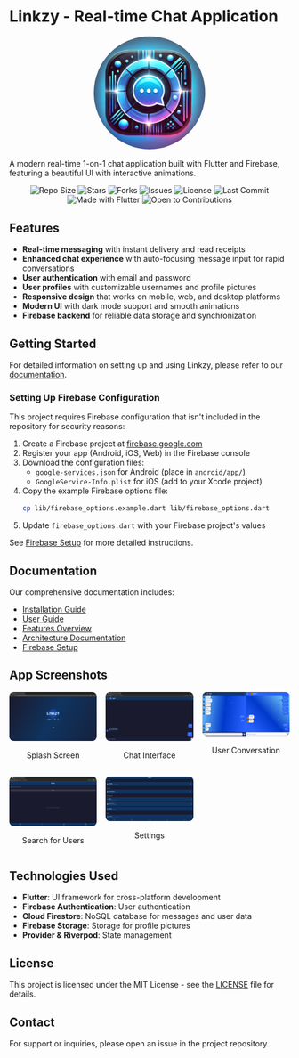 # Linkzy - Real-time Chat Application

<p align="center">
  <img src="assets/images/linkzy_icon.png" width="200" alt="Linkzy Logo" style="border-radius: 50%;">
</p>

A modern real-time 1-on-1 chat application built with Flutter and Firebase, featuring a beautiful UI with interactive animations.

<div align="center">

<!-- ✨ Paste badges below this line ✨ -->
![Repo Size](https://img.shields.io/github/repo-size/abhishek-maurya576/linkzy)
![Stars](https://img.shields.io/github/stars/abhishek-maurya576/linkzy?style=social)
![Forks](https://img.shields.io/github/forks/abhishek-maurya576/linkzy?style=social)
![Issues](https://img.shields.io/github/issues/abhishek-maurya576/linkzy)
![License](https://img.shields.io/github/license/abhishek-maurya576/linkzy)
![Last Commit](https://img.shields.io/github/last-commit/abhishek-maurya576/linkzy)
![Made with Flutter](https://img.shields.io/badge/Made%20with-Flutter-blue?logo=flutter)
![Open to Contributions](https://img.shields.io/badge/Open%20to-Contributions-brightgreen)

</div>

## Features

- **Real-time messaging** with instant delivery and read receipts
- **Enhanced chat experience** with auto-focusing message input for rapid conversations
- **User authentication** with email and password
- **User profiles** with customizable usernames and profile pictures
- **Responsive design** that works on mobile, web, and desktop platforms
- **Modern UI** with dark mode support and smooth animations
- **Firebase backend** for reliable data storage and synchronization

## Getting Started

For detailed information on setting up and using Linkzy, please refer to our [documentation](docs/index.md).

### Setting Up Firebase Configuration

This project requires Firebase configuration that isn't included in the repository for security reasons:

1. Create a Firebase project at [firebase.google.com](https://firebase.google.com/)
2. Register your app (Android, iOS, Web) in the Firebase console
3. Download the configuration files:
   - `google-services.json` for Android (place in `android/app/`)
   - `GoogleService-Info.plist` for iOS (add to your Xcode project)
4. Copy the example Firebase options file:
   ```bash
   cp lib/firebase_options.example.dart lib/firebase_options.dart
   ```
5. Update `firebase_options.dart` with your Firebase project's values

See [Firebase Setup](docs/FIREBASE_SETUP.md#securing-firebase-configuration) for more detailed instructions.

## Documentation

Our comprehensive documentation includes:

- [Installation Guide](docs/INSTALLATION.md)
- [User Guide](docs/USER_GUIDE.md)
- [Features Overview](docs/FEATURES.md)
- [Architecture Documentation](docs/ARCHITECTURE.md)
- [Firebase Setup](docs/FIREBASE_SETUP.md)

## App Screenshots

<div align="center">
  <div style="display: grid; grid-template-columns: repeat(auto-fit, minmax(150px, 1fr)); gap: 16px; max-width: 1000px; margin: auto;">
    <div style="text-align: center;">
      <img src="assets/images/screens/splash_screen.png" alt="Splash Screen" style="width: 100%; max-width: 200px; border-radius: 8px;" />
      <p>Splash Screen</p>
    </div>
    <div style="text-align: center;">
      <img src="assets/images/screens/chat_screen.png" alt="Chat Interface" style="width: 100%; max-width: 200px; border-radius: 8px;" />
      <p>Chat Interface</p>
    </div>
    <div style="text-align: center;">
      <img src="assets/images/screens/tow_user_chat.png" alt="Conversation" style="width: 100%; max-width: 200px; border-radius: 8px;" />
      <p>User Conversation</p>
    </div>
    <div style="text-align: center;">
      <img src="assets/images/screens/search_user.png" alt="User Search" style="width: 100%; max-width: 200px; border-radius: 8px;" />
      <p>Search for Users</p>
    </div>
    <div style="text-align: center;">
      <img src="docs\images\screens\settings.png" alt="Settings" style="width: 100%; max-width: 200px; border-radius: 8px;" />
      <p>Settings</p>
    </div>
  </div>
</div>

## Technologies Used

- **Flutter**: UI framework for cross-platform development
- **Firebase Authentication**: User authentication
- **Cloud Firestore**: NoSQL database for messages and user data
- **Firebase Storage**: Storage for profile pictures
- **Provider & Riverpod**: State management

## License

This project is licensed under the MIT License - see the [LICENSE](LICENSE) file for details.

## Contact

For support or inquiries, please open an issue in the project repository.
